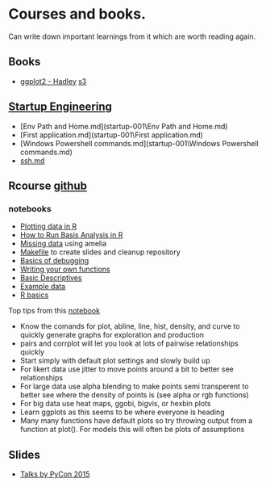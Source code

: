 # Courses and books.

Can write down important learnings from it which are worth reading again. 


## Books 
- [ggplot2 - Hadley](https://onedrive.live.com/redir?resid=46DDE5F519C073A0!15834&authkey=!AG9X4A8YaCPSntY&ithint=file%2cpdf)   [s3](https://s3.amazonaws.com/storagecheckpersonal/ggplot2-book.pdf)


## [Startup Engineering](startup-001)
- [Env Path and Home.md](startup-001\Env Path and Home.md)
- [First application.md](startup-001\First application.md)
- [Windows Powershell commands.md](startup-001\Windows Powershell commands.md)
- [ssh.md](startup-001\ssh.md)


## Rcourse [github](https://github.com/pdparker/rcourse)

### notebooks
- [Plotting data in R](http://nbviewer.jupyter.org/github/pdparker/rcourse/blob/master/Plots.ipynb#explore)
- [How to Run Basis Analysis in R](http://nbviewer.jupyter.org/github/pdparker/rcourse/blob/master/Regression%20in%20R.ipynb)
- [Missing data](http://nbviewer.jupyter.org/github/pdparker/rcourse/blob/master/Missing%20Data.ipynb) using amelia
- [Makefile](https://github.com/pdparker/rcourse/blob/master/lectures/Makefile) to create slides and cleanup repository
- [Basics of debugging](https://github.com/pdparker/rcourse/blob/master/lectures/Day1Part2-session3.md#basics-of-debugging)
- [Writing your own functions](https://github.com/pdparker/rcourse/blob/master/lectures/Day1Part2-session2.md#writing-your-own-functions)
- [Basic Descriptives](https://github.com/pdparker/rcourse/blob/master/lectures/Day1Part2-session1.md#basic-descriptives---single-variable)
- [Example data](https://github.com/pdparker/rcourse/blob/master/lectures/Day1Part1-session3.md#example-data)
- [R basics](https://github.com/pdparker/rcourse/blob/master/lectures/Day1Part1-session2.md#r-basics-the-boring-bits---introduction-to-object-orientated-programming)

Top tips from this [notebook](http://nbviewer.jupyter.org/github/pdparker/rcourse/blob/master/Plots.ipynb#explore) 
- Know the comands for plot, abline, line, hist, density, and curve to quickly generate graphs for exploration and production
- pairs and corrplot will let you look at lots of pairwise relationships quickly
- Start simply with default plot settings and slowly build up
- For likert data use jitter to move points around a bit to better see relationships
- For large data use alpha blending to make points semi transperent to better see where the density of points is (see alpha or rgb functions)
- For big data use heat maps, ggobi, bigvis, or hexbin plots
- Learn ggplots as this seems to be where everyone is heading
- Many many functions have default plots so try throwing output from a function at plot(). For models this will often be plots of assumptions



## Slides 

- [Talks by PyCon 2015](https://speakerdeck.com/pycon2015)
